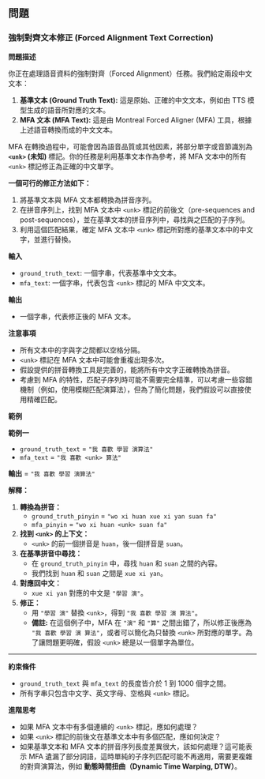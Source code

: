 ## **問題**

### **強制對齊文本修正 (Forced Alignment Text Correction)**

**問題描述**

你正在處理語音資料的強制對齊（Forced Alignment）任務。我們給定兩段中文文本：

1.  **基準文本 (Ground Truth Text):** 這是原始、正確的中文文本，例如由 TTS 模型生成的語音所對應的文本。
2.  **MFA 文本 (MFA Text):** 這是由 Montreal Forced Aligner (MFA) 工具，根據上述語音轉換而成的中文文本。

MFA 在轉換過程中，可能會因為語音品質或其他因素，將部分單字或音節識別為 **`<unk>` (未知)** 標記。你的任務是利用基準文本作為參考，將 MFA 文本中的所有 `<unk>` 標記修正為正確的中文單字。

**一個可行的修正方法如下：**

1.  將基準文本與 MFA 文本都轉換為拼音序列。
2.  在拼音序列上，找到 MFA 文本中 `<unk>` 標記的前後文（pre-sequences and post-sequences），並在基準文本的拼音序列中，尋找與之匹配的子序列。
3.  利用這個匹配結果，確定 MFA 文本中 `<unk>` 標記所對應的基準文本中的中文字，並進行替換。

**輸入**

* `ground_truth_text`: 一個字串，代表基準中文文本。
* `mfa_text`: 一個字串，代表包含 `<unk>` 標記的 MFA 中文文本。

**輸出**

* 一個字串，代表修正後的 MFA 文本。

**注意事項**

* 所有文本中的字與字之間都以空格分隔。
* `<unk>` 標記在 MFA 文本中可能會重複出現多次。
* 假設提供的拼音轉換工具是完善的，能將所有中文字正確轉換為拼音。
* 考慮到 MFA 的特性，匹配子序列時可能不需要完全精準，可以考慮一些容錯機制（例如，使用模糊匹配演算法），但為了簡化問題，我們假設可以直接使用精確匹配。

**範例**

**範例一**

* `ground_truth_text` = `"我 喜歡 學習 演算法"`
* `mfa_text` = `"我 喜歡 <unk> 算法"`

**輸出** = `"我 喜歡 學習 演算法"`

**解釋：**
1.  **轉換為拼音：**
    * `ground_truth_pinyin` = `"wo xi huan xue xi yan suan fa"`
    * `mfa_pinyin` = `"wo xi huan <unk> suan fa"`
2.  **找到 `<unk>` 的上下文：**
    * `<unk>` 的前一個拼音是 `huan`，後一個拼音是 `suan`。
3.  **在基準拼音中尋找：**
    * 在 `ground_truth_pinyin` 中，尋找 `huan` 和 `suan` 之間的內容。
    * 我們找到 `huan` 和 `suan` 之間是 `xue xi yan`。
4.  **對應回中文：**
    * `xue xi yan` 對應的中文是 `"學習 演"`。
5.  **修正：**
    * 用 `"學習 演"` 替換 `<unk>`，得到 `"我 喜歡 學習 演 算法"`。
    * **備註:** 在這個例子中，MFA 在 `"演"` 和 `"算"` 之間出錯了，所以修正後應為 `"我 喜歡 學習 演 算法"`，或者可以簡化為只替換 `<unk>` 所對應的單字。為了讓問題更明確，假設 `<unk>` 總是以一個單字為單位。

---

**約束條件**

* `ground_truth_text` 與 `mfa_text` 的長度皆介於 1 到 1000 個字之間。
* 所有字串只包含中文字、英文字母、空格與 `<unk>` 標記。

**進階思考**

* 如果 MFA 文本中有多個連續的 `<unk>` 標記，應如何處理？
* 如果 `<unk>` 標記的前後文在基準文本中有多個匹配，應如何決定？
* 如果基準文本和 MFA 文本的拼音序列長度差異很大，該如何處理？這可能表示 MFA 遺漏了部分詞語，這時單純的子序列匹配可能不再適用，需要更複雜的對齊演算法，例如 **動態時間扭曲（Dynamic Time Warping, DTW）**。